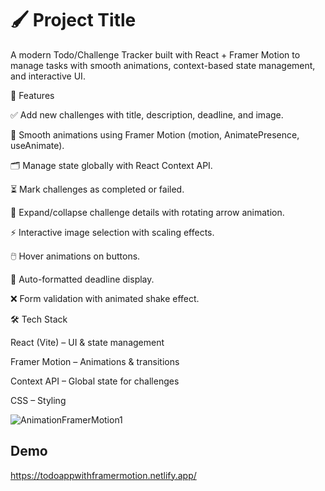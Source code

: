 
# 🖌️ Project Title

A modern Todo/Challenge Tracker built with React + Framer Motion to manage tasks with smooth animations, context-based state management, and interactive UI.


🚀 Features

✅ Add new challenges with title, description, deadline, and image.

🎨 Smooth animations using Framer Motion (motion, AnimatePresence, useAnimate).

🗂 Manage state globally with React Context API.

⏳ Mark challenges as completed or failed.

🔄 Expand/collapse challenge details with rotating arrow animation.

⚡️ Interactive image selection with scaling effects.

🖱️ Hover animations on buttons.

📅 Auto-formatted deadline display.

❌ Form validation with animated shake effect.

🛠️ Tech Stack

React (Vite) – UI & state management

Framer Motion – Animations & transitions

Context API – Global state for challenges

CSS – Styling



![AnimationFramerMotion1](https://github.com/user-attachments/assets/8dd4832c-c34b-4174-ba5b-08cd9a2e7748)





## Demo
https://todoappwithframermotion.netlify.app/



